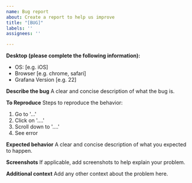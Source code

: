 ```yaml
---
name: Bug report
about: Create a report to help us improve
title: "[BUG]"
labels: ''
assignees: ''

---
```


**Desktop (please complete the following information):**
 - OS: [e.g. iOS]
 - Browser [e.g. chrome, safari]
 - Grafana Version [e.g. 22]

**Describe the bug**
A clear and concise description of what the bug is.

**To Reproduce**
Steps to reproduce the behavior:
1. Go to '...'
2. Click on '....'
3. Scroll down to '....'
4. See error

**Expected behavior**
A clear and concise description of what you expected to happen.

**Screenshots**
If applicable, add screenshots to help explain your problem.

**Additional context**
Add any other context about the problem here.
